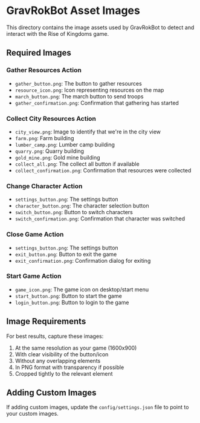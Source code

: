 # GravRokBot Asset Images

This directory contains the image assets used by GravRokBot to detect and interact with the Rise of Kingdoms game.

## Required Images

### Gather Resources Action
- `gather_button.png`: The button to gather resources
- `resource_icon.png`: Icon representing resources on the map
- `march_button.png`: The march button to send troops
- `gather_confirmation.png`: Confirmation that gathering has started

### Collect City Resources Action
- `city_view.png`: Image to identify that we're in the city view
- `farm.png`: Farm building
- `lumber_camp.png`: Lumber camp building
- `quarry.png`: Quarry building
- `gold_mine.png`: Gold mine building
- `collect_all.png`: The collect all button if available
- `collect_confirmation.png`: Confirmation that resources were collected

### Change Character Action
- `settings_button.png`: The settings button
- `character_button.png`: The character selection button
- `switch_button.png`: Button to switch characters
- `switch_confirmation.png`: Confirmation that character was switched

### Close Game Action
- `settings_button.png`: The settings button
- `exit_button.png`: Button to exit the game
- `exit_confirmation.png`: Confirmation dialog for exiting

### Start Game Action
- `game_icon.png`: The game icon on desktop/start menu
- `start_button.png`: Button to start the game
- `login_button.png`: Button to login to the game

## Image Requirements

For best results, capture these images:
1. At the same resolution as your game (1600x900)
2. With clear visibility of the button/icon
3. Without any overlapping elements
4. In PNG format with transparency if possible
5. Cropped tightly to the relevant element

## Adding Custom Images

If adding custom images, update the `config/settings.json` file to point to your custom images.